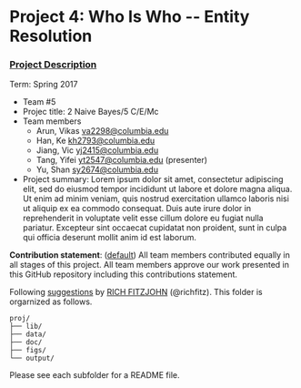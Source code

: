 # Project 4: Who Is Who -- Entity Resolution

### [Project Description](doc/project4_desc.md)

Term: Spring 2017

+ Team #5
+ Projec title: 2 Naive Bayes/5 C/E/Mc
+ Team members
	+ Arun, Vikas va2298@columbia.edu
	+ Han, Ke kh2793@columbia.edu
	+ Jiang, Vic yj2415@columbia.edu
	+ Tang, Yifei yt2547@columbia.edu (presenter)
	+ Yu, Shan sy2674@columbia.edu
+ Project summary: Lorem ipsum dolor sit amet, consectetur adipiscing elit, sed do eiusmod tempor incididunt ut labore et dolore magna aliqua. Ut enim ad minim veniam, quis nostrud exercitation ullamco laboris nisi ut aliquip ex ea commodo consequat. Duis aute irure dolor in reprehenderit in voluptate velit esse cillum dolore eu fugiat nulla pariatur. Excepteur sint occaecat cupidatat non proident, sunt in culpa qui officia deserunt mollit anim id est laborum.
	
**Contribution statement**: ([default](doc/a_note_on_contributions.md)) All team members contributed equally in all stages of this project. All team members approve our work presented in this GitHub repository including this contributions statement. 

Following [suggestions](http://nicercode.github.io/blog/2013-04-05-projects/) by [RICH FITZJOHN](http://nicercode.github.io/about/#Team) (@richfitz). This folder is orgarnized as follows.

```
proj/
├── lib/
├── data/
├── doc/
├── figs/
└── output/
```

Please see each subfolder for a README file.
